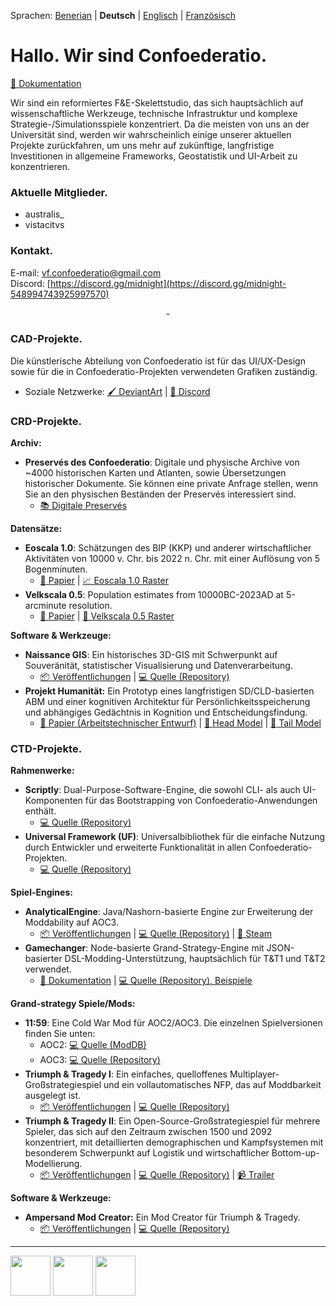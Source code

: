 Sprachen: [Benerian](https://github.com/Confoederatio/Confoederatio/blob/main/README_BN.md) | **Deutsch** | [Englisch](https://github.com/Confoederatio/Confoederatio/blob/main/README.md) | [Französisch](https://github.com/Confoederatio/Confoederatio/blob/main/README_FR.md)

# Hallo. Wir sind Confoederatio.

[📝 Dokumentation](https://confoederatiodocs.info)

Wir sind ein reformiertes F&E-Skelettstudio, das sich hauptsächlich auf wissenschaftliche Werkzeuge, technische Infrastruktur und komplexe Strategie-/Simulationsspiele konzentriert. Da die meisten von uns an der Universität sind, werden wir wahrscheinlich einige unserer aktuellen Projekte zurückfahren, um uns mehr auf zukünftige, langfristige Investitionen in allgemeine Frameworks, Geostatistik und UI-Arbeit zu konzentrieren.

### Aktuelle Mitglieder.
- australis_
- vistacitvs

### Kontakt.

E-mail: vf.confoederatio@gmail.com<br>
Discord: [https://discord.gg/midnight](https://discord.gg/midnight-548994743925997570)

<div align = "center">-</div>

### CAD-Projekte.

Die künstlerische Abteilung von Confoederatio ist für das UI/UX-Design sowie für die in Confoederatio-Projekten verwendeten Grafiken zuständig.
  - Soziale Netzwerke: [🖌️ DeviantArt](https://www.deviantart.com/australiszero) | [💬 Discord](https://discord.com/channels/548994743925997570/964504182625296415)

### CRD-Projekte.
__Archiv:__
- **Preservés des Confoederatio**: Digitale und physische Archive von ~4000 historischen Karten und Atlanten, sowie Übersetzungen historischer Dokumente. Sie können eine private Anfrage stellen, wenn Sie an den physischen Beständen der Preservés interessiert sind.
  - [📚 Digitale Preservés](https://discord.com/channels/548994743925997570/1087880811501600788)

__Datensätze:__
- **Eoscala 1.0**: Schätzungen des BIP (KKP) und anderer wirtschaftlicher Aktivitäten von 10000 v. Chr. bis 2022 n. Chr. mit einer Auflösung von 5 Bogenminuten.
  - [📝 Papier](https://github.com/Confoederatio/Eoscala-Velkscala/blob/main/Eoscala%201.0-Velkscala%200.5%20-%20A%20Gridded%20Reconstruction%20of%20Global%20GDP%20and%20Population%20from%2010000BC%20to%20the%20Present.pdf) | [📈 Eoscala 1.0 Raster](https://github.com/Confoederatio/Eoscala-Velkscala/tree/main/eoscala_1.0)
- **Velkscala 0.5**: Population estimates from 10000BC-2023AD at 5-arcminute resolution.
  - [📝 Papier](https://github.com/Confoederatio/Eoscala-Velkscala/blob/main/Eoscala%201.0-Velkscala%200.5%20-%20A%20Gridded%20Reconstruction%20of%20Global%20GDP%20and%20Population%20from%2010000BC%20to%20the%20Present.pdf) | [👥 Velkscala 0.5 Raster](https://github.com/Confoederatio/Eoscala-Velkscala/tree/main/velkscala_0.5)

__Software & Werkzeuge:__
- **Naissance GIS**: Ein historisches 3D-GIS mit Schwerpunkt auf Souveränität, statistischer Visualisierung und Datenverarbeitung.
  - [📦 Veröffentlichungen](https://github.com/Confoederatio/Naissance/releases) | [:computer: Quelle (Repository)](https://github.com/Confoederatio/Naissance)
- **Projekt Humanität:** Ein Prototyp eines langfristigen SD/CLD-basierten ABM und einer kognitiven Architektur für Persönlichkeitsspeicherung und abhängiges Gedächtnis in Kognition und Entscheidungsfindung.
  - [📝 Papier (Arbeitstechnischer Entwurf)](https://docs.google.com/document/d/1pmYnD0pVYnxatR96WDLCmsKMFMa_4ROOBp_nt2eg8hY/edit?usp=sharing) | [🧠 Head Model](https://drive.google.com/file/d/1nligSIH0zylj2unhM5-ir3MLNQuIjUvJ/view?usp=sharing) | [:bug: Tail Model](https://drive.google.com/file/d/1w4x3bH_XQqSvrUZIVc_Jn-eNEYt5R90s/view?usp=sharing)

### CTD-Projekte.
__Rahmenwerke:__
- **Scriptly**: Dual-Purpose-Software-Engine, die sowohl CLI- als auch UI-Komponenten für das Bootstrapping von Confoederatio-Anwendungen enthält.
  - [💻 Quelle (Repository)](https://github.com/Confoederatio/Scriptly) 
- **Universal Framework (UF)**: Universalbibliothek für die einfache Nutzung durch Entwickler und erweiterte Funktionalität in allen Confoederatio-Projekten.
  - [💻 Quelle (Repository)](https://github.com/Confoederatio/UniversalFramework)

__Spiel-Engines:__
- **AnalyticalEngine**: Java/Nashorn-basierte Engine zur Erweiterung der Moddability auf AOC3.
  - [📦 Veröffentlichungen](https://github.com/Confoederatio/AnalyticalEngine/releases) | [💻 Quelle (Repository)](https://github.com/Confoederatio/AnalyticalEngine/releases) | [🚂 Steam](https://steamcommunity.com/sharedfiles/filedetails/?id=3429582135)
- **Gamechanger**: Node-basierte Grand-Strategy-Engine mit JSON-basierter DSL-Modding-Unterstützung, hauptsächlich für T&T1 und T&T2 verwendet.
  - [📑 Dokumentation](https://docs.google.com/document/d/1uLfSMooByn0jtm6hfKK8rn8c9Qj9FCWv8JibFgOQwhc/edit?usp=sharing) | [💻 Quelle (Repository), Beispiele](https://github.com/Confoederatio/TriumphAndTragedy/tree/main/common)
  
__Grand-strategy Spiele/Mods:__
- **11:59**: Eine Cold War Mod für AOC2/AOC3. Die einzelnen Spielversionen finden Sie unten:
  - AOC2: [💻 Quelle (ModDB)](https://www.moddb.com/mods/1159-a-cold-war-mod)
  - AOC3: [💻 Quelle (Repository)](https://github.com/Confoederatio/AnalyticalEngine/tree/main/src/mods/11.59)
- **Triumph & Tragedy I**: Ein einfaches, quelloffenes Multiplayer-Großstrategiespiel und ein vollautomatisches NFP, das auf Moddbarkeit ausgelegt ist. 
  - [📦 Veröffentlichungen](https://github.com/Confoederatio/RP5.2/releases) | [💻 Quelle (Repository)](https://github.com/Confoederatio/RP5.2)
- **Triumph & Tragedy II**: Ein Open-Source-Großstrategiespiel für mehrere Spieler, das sich auf den Zeitraum zwischen 1500 und 2092 konzentriert, mit detaillierten demographischen und Kampfsystemen mit besonderem Schwerpunkt auf Logistik und wirtschaftlicher Bottom-up-Modellierung.
  - [📦 Veröffentlichungen](https://github.com/Confoederatio/TriumphAndTragedy/releases) | [💻 Quelle (Repository)](https://github.com/Confoederatio/TriumphAndTragedy) | [📹 Trailer](https://www.youtube.com/watch?v=JGFcmBfLEp0)

__Software & Werkzeuge:__
- **Ampersand Mod Creator:** Ein Mod Creator für Triumph & Tragedy.
  - [📦 Veröffentlichungen](https://github.com/Confoederatio/Ampersand-Mod-Creator/releases) | [💻 Quelle (Repository)](https://github.com/Confoederatio/Ampersand-Mod-Creator)

---

<img src = "https://i.postimg.cc/FKyWCxNh/cad-light-logo.png" height = "64"> <img src = "https://i.postimg.cc/8CKkNXk2/crd-light-logo.png" height = "64"> <img src = "https://i.postimg.cc/hjTYphY2/ctd-light-logo.png" height = "64">
